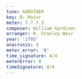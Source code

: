 ```yaml
---
tune: GARDINER
key: B♭ Major
meter: 7.7.7.3.
composer: William Gardiner
arranger: R. Stanley Weir
year: '1793'
anacrusis: 4
meter_error: '0'
time_signature: 4/4
meterError: 0
timeSignature: 4/4
---
```

